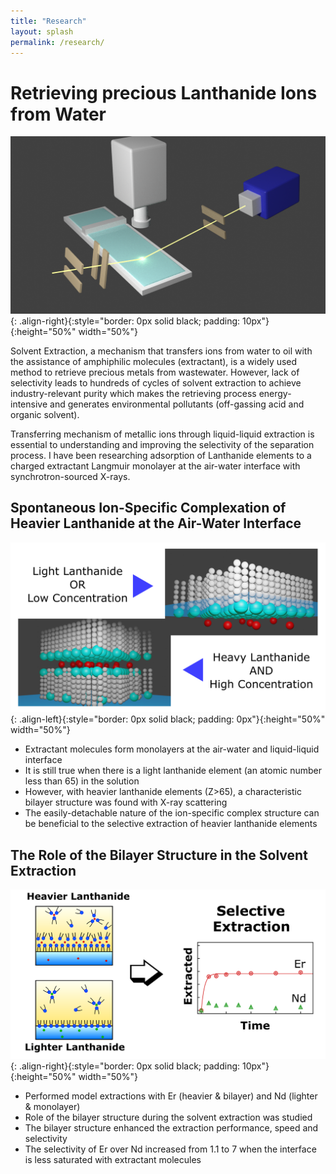 ```yaml
---
title: "Research"
layout: splash
permalink: /research/
---
```




# Retrieving precious Lanthanide Ions from Water

![image-right](../assets/images/exp_setup.png){: .align-right}{:style="border: 0px solid black; padding: 10px"}{:height="50%" width="50%"}

Solvent Extraction, a mechanism that transfers ions from water to oil with the assistance of amphiphilic molecules (extractant), is a widely used method to retrieve precious metals from wastewater.
However, lack of selectivity leads to hundreds of cycles of solvent extraction to achieve industry-relevant purity which makes the retrieving process energy-intensive and generates environmental pollutants (off-gassing acid and organic solvent).

Transferring mechanism of metallic ions through liquid-liquid extraction is essential to understanding and improving the selectivity of the separation process. 
I have been researching adsorption of Lanthanide elements to a charged extractant Langmuir monolayer at the air-water interface with synchrotron-sourced X-rays.

## Spontaneous Ion-Specific Complexation of Heavier Lanthanide at the Air-Water Interface
![image-left](../assets/images/Abstract_Figure.png){: .align-left}{:style="border: 0px solid black; padding: 0px"}{:height="50%" width="50%"}

* Extractant molecules form monolayers at the air-water and liquid-liquid interface
* It is still true when there is a light lanthanide element (an atomic number less than 65) in the solution
* However, with heavier lanthanide elements (Z>65), a characteristic bilayer structure was found with X-ray scattering
* The easily-detachable nature of the ion-specific complex structure can be beneficial to the selective extraction of heavier lanthanide elements

## The Role of the Bilayer Structure in the Solvent Extraction

![image-right](../assets/images/Abstract.png){: .align-right}{:style="border: 0px solid black; padding: 10px"}{:height="50%" width="50%"}

* Performed model extractions with Er (heavier & bilayer) and Nd (lighter & monolayer)
* Role of the bilayer structure during the solvent extraction was studied
* The bilayer structure enhanced the extraction performance, speed and selectivity
* The selectivity of Er over Nd increased from 1.1 to 7 when the interface is less saturated with extractant molecules